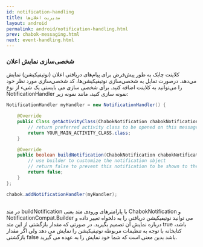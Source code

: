 ```yaml
---
id: notification-handling
title: مدیریت اعلان‌ها
layout: android
permalink: android/notification-handling.html
prev: chabok-messaging.html
next: event-handling.html
---
```


### شخصی‌سازی نمایش اعلان

کلاینت چابک به طور پیش‌فرض برای پیام‌های دریافتی اعلان (نوتیفیکیشن) نمایش می‌دهد. درصورت تمایل به شخصی‌سازی نوتیفیکیشن‌ها، کد شخصی‌سازی مورد نظر خود را می‌توانید به کلاینت اضافه کنید.
برای شخصی سازی می بایستی یک شیء از نوع NotificationHandler نمونه سازی کنید، مانند نمونه زیر:

```java                
NotificationHandler myHandler = new NotificationHandler() {

    @Override
    public Class getActivityClass(ChabokNotification chabokNotification) {
        // return preferred activity class to be opened on this message's notification
        return YOUR_MAIN_ACTIVITY_CLASS.class;
    }

    @Override
    public boolean buildNotification(ChabokNotification chabokNotification, NotificationCompat.Builder builder) {
        // use builder to customize the notification object
        // return false to prevent this notification to be shown to the user, otherwise true
        return false;
    }
};

chabok.addNotificationHandler(myHandler);
 
```               
            
در متد buildNotification با پارامترهای ورودی متد یعنی ChabokNotification و NotificationCompat.Builder می توانید نوتیفیکیشن دریافتی را به دلخواه تغییر داده و درباره نمایش آن تصمیم بگیرید. در صورتی که مقدار بازگشتی از این متد true باشد، کتابخانه با توجه به تنظیمات مربوطه نوتیفیکیشن را نمایش می دهد ولی اگر مقدار بازگشتی false باشد بدین معنی است که شما خود نمایش را به عهده می گیرید.
